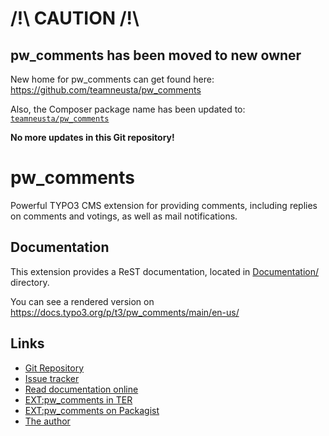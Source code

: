 # /!\ CAUTION /!\

## pw_comments has been moved to new owner

New home for pw_comments can get found here: https://github.com/teamneusta/pw_comments

Also, the Composer package name has been updated to: [`teamneusta/pw_comments`](https://packagist.org/packages/teamneusta/pw_comments)

**No more updates in this Git repository!**


# pw_comments

Powerful TYPO3 CMS extension for providing comments, including replies on comments and votings, 
as well as mail notifications.


## Documentation

This extension provides a ReST documentation, located in [Documentation/](./Documentation) directory.

You can see a rendered version on https://docs.typo3.org/p/t3/pw_comments/main/en-us/


## Links

- [Git Repository](https://github.com/a-r-m-i-n/pw_comments)
- [Issue tracker](https://github.com/a-r-m-i-n/pw_comments/issues)
- [Read documentation online](https://docs.typo3.org/p/t3/pw_comments/main/en-us/)
- [EXT:pw_comments in TER](https://extensions.typo3.org/extension/pw_comments)
- [EXT:pw_comments on Packagist](https://packagist.org/packages/t3/pw_comments)
- [The author](https://v.ieweg.de)
